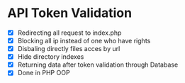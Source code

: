 # API Token Validation

- [x] Redirecting all request to index.php
- [x] Blocking all ip instead of one who have rights
- [x] Disbaling directly files acces by url
- [x] Hide directory indexes
- [x] Returning data after token validation through Database
- [x] Done in PHP OOP
